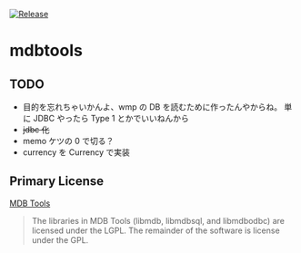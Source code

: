 [![Release](https://jitpack.io/v/umjammer/vavi-sql-mdb.svg)](https://jitpack.io/#umjammer/vavi-sql-mdb)

# mdbtools

## TODO

  * 目的を忘れちゃいかんよ、wmp の DB を読むために作ったんやからね。
      単に JDBC やったら Type 1 とかでいいねんから
  * ~~jdbc 化~~
  * memo ケツの 0 で切る？
  * currency を Currency で実装

## Primary License


[MDB Tools](https://github.com/cyberemissary/mdbtools)

> The libraries in MDB Tools (libmdb, libmdbsql, and libmdbodbc) are licensed under the LGPL. The remainder of the software is license under the GPL.
